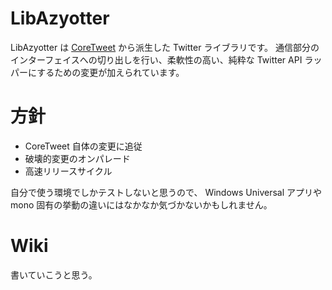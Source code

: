 # LibAzyotter
LibAzyotter は [CoreTweet](https://github.com/CoreTweet/CoreTweet) から派生した Twitter ライブラリです。
通信部分のインターフェイスへの切り出しを行い、柔軟性の高い、純粋な Twitter API ラッパーにするための変更が加えられています。

# 方針
- CoreTweet 自体の変更に追従
- 破壊的変更のオンパレード
- 高速リリースサイクル

自分で使う環境でしかテストしないと思うので、 Windows Universal アプリや mono 固有の挙動の違いにはなかなか気づかないかもしれません。

# Wiki
書いていこうと思う。
